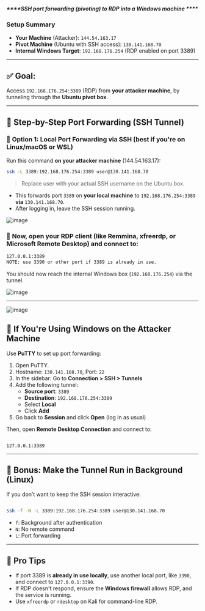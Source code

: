 ##### ****SSH port forwarding (pivoting) to RDP into a Windows machine ****

### **Setup Summary**

- **Your Machine** (Attacker): `144.54.163.17`
- **Pivot Machine** (Ubuntu with SSH access): `130.141.168.70`
- **Internal Windows Target**: `192.168.176.254` (RDP enabled on port 3389)

---

## ✅ Goal:

Access `192.168.176.254:3389` (RDP) from **your attacker machine**, by tunneling through the **Ubuntu pivot box**.

---

## 🧩 Step-by-Step Port Forwarding (SSH Tunnel)

### 🔁 **Option 1: Local Port Forwarding via SSH (best if you're on Linux/macOS or WSL)**

Run this command **on your attacker machine** (144.54.163.17):

```bash
ssh -L 3389:192.168.176.254:3389 user@130.141.168.70
```

> Replace user with your actual SSH username on the Ubuntu box.
> 
- This forwards port `3389` on **your local machine** to `192.168.176.254:3389` **via** `130.141.168.70`.
- After logging in, leave the SSH session running.

![image](https://github.com/user-attachments/assets/14b96d67-dab9-487e-9941-b801b15c20ac)


### 🎯 **Now**, open your **RDP client** (like Remmina, xfreerdp, or Microsoft Remote Desktop) and connect to:

```bash
127.0.0.1:3389  
NOTE: use 3390 or other port if 3389 is already in use.
```

You should now reach the internal Windows box (`192.168.176.254`) via the tunnel.

![image](https://github.com/user-attachments/assets/d3ced9cd-f17c-48bb-9267-69baccaf05d1)


---

![image](https://github.com/user-attachments/assets/921a2dcd-5c46-44b3-a624-b1ce8694a684)


## 📌 If You're Using Windows on the Attacker Machine

Use **PuTTY** to set up port forwarding:

1. Open PuTTY.
2. Hostname: `130.141.168.70`, Port: `22`
3. In the sidebar: Go to **Connection > SSH > Tunnels**
4. Add the following tunnel:
    - **Source port**: `3389`
    - **Destination**: `192.168.176.254:3389`
    - Select **Local**
    - Click **Add**
5. Go back to **Session** and click **Open** (log in as usual)

Then, open **Remote Desktop Connection** and connect to:

```

127.0.0.1:3389
```

---

## 🔐 Bonus: Make the Tunnel Run in Background (Linux)

If you don’t want to keep the SSH session interactive:

```bash

ssh -f -N -L 3389:192.168.176.254:3389 user@130.141.168.70

```

- `f`: Background after authentication
- `N`: No remote command
- `L`: Port forwarding

---

## 🧠 Pro Tips

- If port 3389 is **already in use locally**, use another local port, like `3390`, and connect to `127.0.0.1:3390`.
- If RDP doesn't respond, ensure the **Windows firewall** allows RDP, and the service is running.
- Use `xfreerdp` or `rdesktop` on Kali for command-line RDP.
